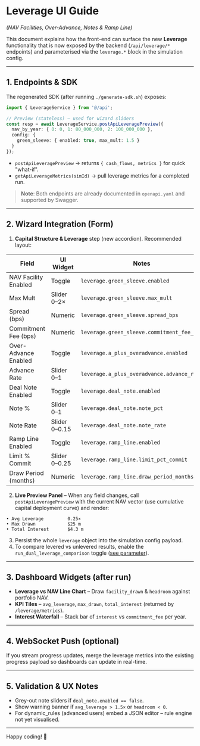 # Leverage UI Guide  
*(NAV Facilities, Over-Advance, Notes & Ramp Line)*

This document explains how the front-end can surface the new **Leverage** functionality that is now exposed by the backend (`/api/leverage/*` endpoints) and parameterised via the `leverage.*` block in the simulation config.

---

## 1.  Endpoints & SDK

The regenerated SDK (after running `./generate-sdk.sh`) exposes:

```ts
import { LeverageService } from '@/api';

// Preview (stateless) – used for wizard sliders
const resp = await LeverageService.postApiLeveragePreview({
  nav_by_year: { 0: 0, 1: 80_000_000, 2: 100_000_000 },
  config: {
    green_sleeve: { enabled: true, max_mult: 1.5 }
  }
});
```

* `postApiLeveragePreview` → returns `{ cash_flows, metrics }` for quick "what-if".
* `getApiLeverageMetrics(simId)` → pull leverage metrics for a completed run.

> **Note**: Both endpoints are already documented in `openapi.yaml` and supported by Swagger.

---

## 2.  Wizard Integration (Form)

1. **Capital Structure & Leverage** step (new accordion).  Recommended layout:

| Field | UI Widget | Notes |
|-------|-----------|-------|
| NAV Facility Enabled | Toggle | `leverage.green_sleeve.enabled` |
| Max Mult | Slider 0–2× | `leverage.green_sleeve.max_mult` |
| Spread (bps) | Numeric | `leverage.green_sleeve.spread_bps` |
| Commitment Fee (bps) | Numeric | `leverage.green_sleeve.commitment_fee_bps` |
| Over-Advance Enabled | Toggle | `leverage.a_plus_overadvance.enabled` |
| Advance Rate | Slider 0–1 | `leverage.a_plus_overadvance.advance_rate` |
| Deal Note Enabled | Toggle | `leverage.deal_note.enabled` |
| Note % | Slider 0–1 | `leverage.deal_note.note_pct` |
| Note Rate | Slider 0–0.15 | `leverage.deal_note.note_rate` |
| Ramp Line Enabled | Toggle | `leverage.ramp_line.enabled` |
| Limit % Commit | Slider 0–0.25 | `leverage.ramp_line.limit_pct_commit` |
| Draw Period (months) | Numeric | `leverage.ramp_line.draw_period_months` |

2. **Live Preview Panel** – When any field changes, call `postApiLeveragePreview` with the current NAV vector (use cumulative capital deployment curve) and render:

```
• Avg Leverage         0.25×
• Max Drawn            $25 m
• Total Interest       $4.3 m
```

3. Persist the whole `leverage` object into the simulation config payload.
4. To compare levered vs unlevered results, enable the `run_dual_leverage_comparison` toggle ([see parameter](./PARAMETER_TRACKING.md)).

---

## 3.  Dashboard Widgets (after run)

* **Leverage vs NAV Line Chart** – Draw `facility_drawn` & `headroom` against portfolio NAV.
* **KPI Tiles** – `avg_leverage`, `max_drawn`, `total_interest` (returned by `/leverage/metrics`).
* **Interest Waterfall** – Stack bar of `interest` vs `commitment_fee` per year.

---

## 4.  WebSocket Push (optional)

If you stream progress updates, merge the leverage metrics into the existing progress payload so dashboards can update in real-time.

---

## 5.  Validation & UX Notes

* Grey-out note sliders if `deal_note.enabled == false`.
* Show warning banner if `avg_leverage > 1.5×` or `headroom < 0`.
* For dynamic_rules (advanced users) embed a JSON editor – rule engine not yet visualised.

---

Happy coding! 🎉 